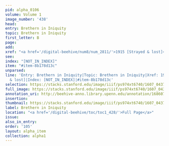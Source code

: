 ```yaml
---
pid: alpha_0106
volume: Volume 1
image_number: '438'
head:
entry: Brethern in Iniquity
topic: Brethern in Iniquity
first_letter: B
page:
add:
xref: "<a href='/digital-beehive/num8/num_2811/'>1915 [Strayed & lost]</a>"
see:
index: "[NOT_IN_INDEX]"
item: "#item-8b178d13c"
unparsed:
line: 'Entry: Brethern in Iniquity|Topic: Brethern in Iniquity|Xref: 1915 [Strayed
  & lost]|Index: [NOT_IN_INDEX]|#item-8b178d13c'
selection: https://stacks.stanford.edu/image/iiif/ps974xt6740/1607_0437/842,3197,2937,284/full/0/default.jpg
full_image: https://stacks.stanford.edu/image/iiif/ps974xt6740/1607_0437/full/full/0/default.jpg
annotation_uri: http://beehive-anno.library.upenn.edu/annotation/1686073878517
insertion:
thumbnail: https://stacks.stanford.edu/image/iiif/ps974xt6740/1607_0437/842,3197,600,180/250,/0/default.jpg
label: Brethern in Iniquity
location: "<a href='/digital-beehive/toc/toc1_428/'>Full Page</a>"
issue:
also_in_entry:
order: '105'
layout: alpha_item
collection: alpha1
---
```

